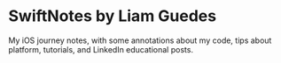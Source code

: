 # SwiftNotes by Liam Guedes
My iOS journey notes, with some annotations about my code, tips about platform, tutorials, and LinkedIn educational posts.
